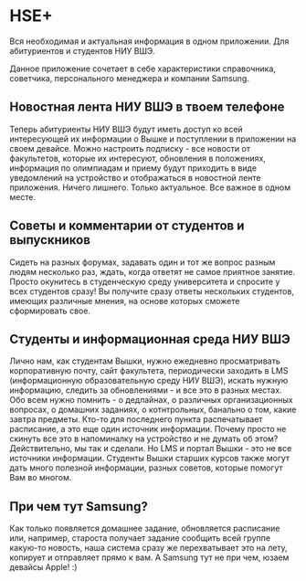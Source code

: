 HSE+
====

Вся необходимая и актуальная информация в одном приложении.
Для абитуриентов и студентов НИУ ВШЭ.

Данное приложение сочетает в себе характеристики справочника, советчика, персонального менеджера и компании Samsung. 

Новостная лента НИУ ВШЭ в твоем телефоне
----------------------------------------
Теперь абитуриенты НИУ ВШЭ будут иметь доступ ко всей интересующей их информации о Вышке и поступлении в приложении на своем девайсе. Можно настроить подписку - все новости от факультетов, которые их интересуют, обновления в положениях, информация по олимпиадам и приему будут приходить в виде уведомлений на устройство и отображаться в новостной ленте приложения. Ничего лишнего. Только актуальное. Все важное в одном месте. 

Советы и комментарии от студентов и выпускников
-----------------------------------------------
Сидеть на разных форумах, задавать один и тот же вопрос разным людям несколько раз, ждать, когда ответят не самое приятное занятие. Просто окунитесь в студенческую среду университета и спросите у всех студентов сразу! Вы получите сразу ответы нескольких студентов, имеющих различные мнения, на основе которых сможете сформировать свое.

Студенты и информационная среда НИУ ВШЭ
---------------------------------------
Лично нам, как студентам Вышки, нужно ежедневно просматривать корпоративную почту, сайт факультета, периодически заходить в LMS (информационную образовательную среду НИУ ВШЭ), искать нужную информацию, следить за обновлениями - и все это в разных местах. Обо всем нужно помнить - о дедлайнах, о различных организационных вопросах, о домашних заданиях, о котнтрольных, банально о том, какие завтра предметы. Кто-то для последнего пункта распечатывает расписание, а это еще один источник информации. Почему просто не скинуть все это в напоминалку на устройство и не думать об этом? Действительно, мы так и сделали.
Но LMS и портал Вышки - это не все источники информации. Студенты Вышки старших курсов также могут дать много полезной информации, разных советов, которые помогут Вам во многом.

При чем тут Samsung?
--------------------
Как только появляется домашнее задание, обновляется расписание или, например, староста получает задание сообщить всей группе какую-то новость, наша система сразу же перехватывает это на лету, копирует и отправляет прямо к вам. А Samsung тут не при чем, юзаем девайсы Apple! :)